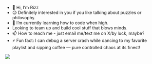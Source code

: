 - 👋 Hi, I’m Rizz
- 😉 Definitely interested in you if you like talking about puzzles or philosophy.
- 🌱 I’m currently learning how to code when high.
- Looking to team up and build cool stuff that blows minds.
- 📫 How to reach me - just email me/text me on X/by luck, maybe? 
- ⚡ Fun fact: I can debug a server crash while dancing to my favorite playlist and sipping coffee — pure controlled chaos at its finest!

![](https://media1.tenor.com/m/vJK51KZvIl0AAAAd/harley-quinn-walking-away.gif)

<!---
rizz-rtb/rizz-rtb is a ✨ special ✨ repository because its `README.md` (this file) appears on your GitHub profile.
You can click the Preview link to take a look at your changes.
--->
